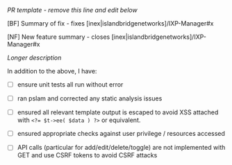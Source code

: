 *PR template - remove this line and edit below*

[BF] Summary of fix - fixes [inex|islandbridgenetworks]/IXP-Manager#x

[NF] New feature summary - closes [inex|islandbridgenetworks]/IXP-Manager#x

*Longer description*
 

In addition to the above, I have:

 - [ ] ensure unit tests all run without error
 - [ ] ran pslam and corrected any static analysis issues
 - [ ] ensured all relevant template output is escaped to avoid XSS attached with `<?= $t->ee( $data ) ?>` or equivalent.
 - [ ] ensured appropriate checks against user privilege / resources accessed
 - [ ] API calls (particular for add/edit/delete/toggle) are not implemented with GET and use CSRF tokens to avoid CSRF attacks
  
